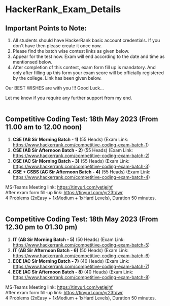 # HackerRank_Exam_Details

## Important Points to Note:
1. All students should have HackerRank basic account credentials. If you don't have then please create it once now.
2. Please find the batch wise contest links as given below.
3. Appear for the test now. Exam will end according to the date and time as mentionsed below.
4. After completion of this contest, exam form fill up is mandatory. And only after filling up this form your exam score will be officially registered by the college. Link has been given below.

Our BEST WISHES are with you !!!
Good Luck...

Let me know if you require any further support from my end.
<br><br>
## Competitive Coding Test: 18th May 2023 (From 11.00 am to 12.00 noon)
1. **CSE (AB Sir Morning Batch - 1)** (55 Heads) (Exam Link: https://www.hackerrank.com/competitive-coding-exam-batch-1)
2. **CSE (AB Sir Afternoon Batch - 2)** (55 Heads) (Exam Link: https://www.hackerrank.com/competitive-coding-exam-batch-2)
3. **CSE (AC Sir Morning Batch - 3)** (55 Heads) (Exam Link: https://www.hackerrank.com/competitive-coding-exam-batch-3)
4. **CSE + CSBS (AC Sir Afternoon Batch - 4)** (55 Heads) (Exam Link: https://www.hackerrank.com/competitive-coding-exam-batch-4) 

MS-Teams Meeting link: https://tinyurl.com/yetjejhf<br>
After exam form fill-up link: https://tinyurl.com/yr23tdwr<br>
4 Problems (2xEasy + 1xMedium + 1xHard Levels), Duration 50 minutes.
<br><br>
## Competitive Coding Test: 18th May 2023 (From 12.30 pm to 01.30 pm)
1. **IT (AB Sir Morning Batch - 5)** (50 Heads) (Exam Link: https://www.hackerrank.com/competitive-coding-exam-batch-5)
2. **IT (AB Sir Afternoon Batch - 6)** (50 Heads) (Exam Link: https://www.hackerrank.com/competitive-coding-exam-batch-6)
3. **ECE (AC Sir Morning Batch - 7)** (40 Heads) (Exam Link: https://www.hackerrank.com/competitive-coding-exam-batch-7)
4. **ECE (AC Sir Afternoon Batch - 8)** (40 Heads) (Exam Link: https://www.hackerrank.com/competitive-coding-exam-batch-8)

MS-Teams Meeting link: https://tinyurl.com/yetjejhf<br>
After exam form fill-up link: https://tinyurl.com/yr23tdwr<br>
4 Problems (2xEasy + 1xMedium + 1xHard Levels), Duration 50 minutes.
